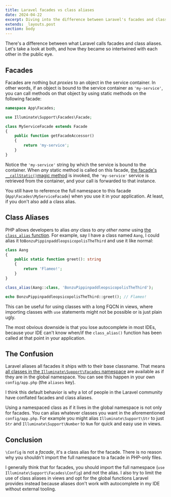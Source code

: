```yaml
---
title: Laravel facades vs class aliases
date: 2024-04-22
excerpt: Diving into the difference between Laravel's facades and class aliases.
extends: _layouts.post
section: body
---
```


There's a difference between what Laravel calls facades and class aliases. Let's
take a look at both, and how they became so intertwined with each other in the
public eye.

## Facades
Facades are nothing but _proxies_ to an object in the service container. In
other words, if an object is bound to the service container as `'my-service'`,
you can call methods on that object by using static methods on the following
facade:

```php
namespace App\Facades;

use Illuminate\Support\Facades\Facade;

class MyServiceFacade extends Facade
{
    public function getFacadeAccessor()
    {
	    return 'my-service';
    }
}
```

Notice the `'my-service'` string by which the service is bound to the container.
When _any_ static method is called on this facade, 
[the facade's `__callStatic()`magic method](https://github.com/laravel/framework/blob/428f86d2734d7ce4a40b3826bf78500c395b419d/src/Illuminate/Support/Facades/Facade.php#L349-L358) is invoked, the `'my-service'`
service is retrieved from the container, and your call is forwarded to that
instance.

You still have to reference the full namespace to this facade (`App\Facades\MyServiceFacade`) 
when you use it in your application. At least, if you don't also add a class alias.

## Class Aliases
PHP allows developers to alias _any_ class to _any other name_ using 
[the `class_alias` function](https://www.php.net/manual/en/function.class-alias.php). For example, say I have a class named `Aang`,
I could alias it to`BonzuPippinpaddleopsicopolisTheThird` and use it like normal:

```php
class Aang
{
	public static function greet(): string
	{
		return 'Flameo!';
	}
}

class_alias(Aang::class, 'BonzuPippinpaddleopsicopolisTheThird');

echo BonzuPippinpaddleopsicopolisTheThird::greet(); // Flameo!
```

This can be useful for using classes with a long FQCN in views, where importing
classes with `use` statements might not be possible or is just plain ugly.

The most obvious downside is that you lose autocomplete in most IDEs, because your
IDE can't know when/if the `class_alias()` function has been called at that point
in your application.

## The Confusion
Laravel aliases all facades it ships with to their base classname. That means
[all classes in the `Illuminate\Support\Facades` namespace](https://github.com/laravel/framework/tree/428f86d2734d7ce4a40b3826bf78500c395b419d/src/Illuminate/Support/Facades) are available
as if they are in the global namespace. You can see this happen in your own
`config/app.php` (the `aliases` key).

I think this default behavior is why a lot of people in the Laravel community have
conflated facades and class aliases.

Using a namespaced class as if it lives in the global namespace is not only for
facades. You can alias whatever classes you want in the aforementioned `config/app.php`.
For example you might alias `Illuminate\Support\Str` to just `Str` and
`Illuminate\Support\Number` to `Num` for quick and easy use in views.

## Conclusion
`\Config` is not a _facade_, it's a class alias for the facade. There is no reason
why you shouldn't import the full namespace to a facade in PHP-only files.

I generally think that for facades, you should import the full namespace 
(`use Illuminate\Support\Facades\Config`) and not the alias. I also try to limit
the use of class aliases in views and opt for the global functions Laravel provides
instead because aliases don't work with autocomplete in my IDE without external
tooling.
